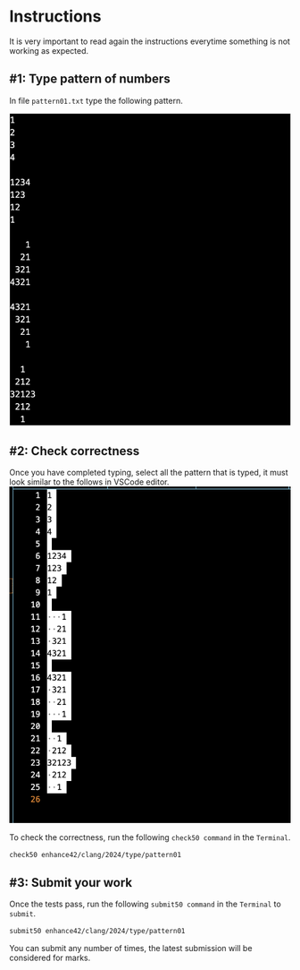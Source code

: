 # Instructions
It is very important to read again the instructions everytime something is not working as expected.  

## #1: Type pattern of numbers

In file `pattern01.txt` type the following pattern.

![pattern01](./pattern01.png)  

## #2: Check correctness
Once you have completed typing, select all the pattern that is typed, it must look similar to the follows in VSCode editor.  
![pattern01-selected](./pattern01-selected.png)  
  
To check the correctness, run the following `check50 command` in the `Terminal`.  
```bash
check50 enhance42/clang/2024/type/pattern01
```

## #3: Submit your work
Once the tests pass, run the following `submit50 command` in the `Terminal` to `submit`.
```bash
submit50 enhance42/clang/2024/type/pattern01
```
You can submit any number of times, the latest submission will be considered for marks.
